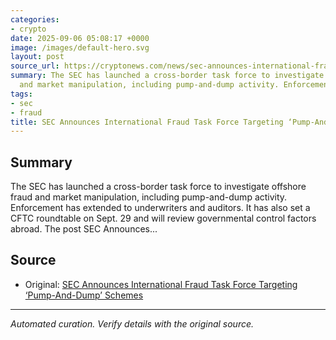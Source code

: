 ```yaml
---
categories:
- crypto
date: 2025-09-06 05:08:17 +0000
image: /images/default-hero.svg
layout: post
source_url: https://cryptonews.com/news/sec-announces-international-fraud-task-force-targeting-pump-and-dump-schemes/
summary: The SEC has launched a cross-border task force to investigate offshore fraud
  and market manipulation, including pump-and-dump activity. Enforcement has extended...
tags:
- sec
- fraud
title: SEC Announces International Fraud Task Force Targeting ‘Pump-And-Dump’ Schemes
---
```


## Summary

The SEC has launched a cross-border task force to investigate offshore fraud and market manipulation, including pump-and-dump activity. Enforcement has extended to underwriters and auditors. It has also set a CFTC roundtable on Sept. 29 and will review governmental control factors abroad. The post SEC Announces...

## Source

- Original: [SEC Announces International Fraud Task Force Targeting ‘Pump-And-Dump’ Schemes](https://cryptonews.com/news/sec-announces-international-fraud-task-force-targeting-pump-and-dump-schemes/)


---

*Automated curation. Verify details with the original source.*